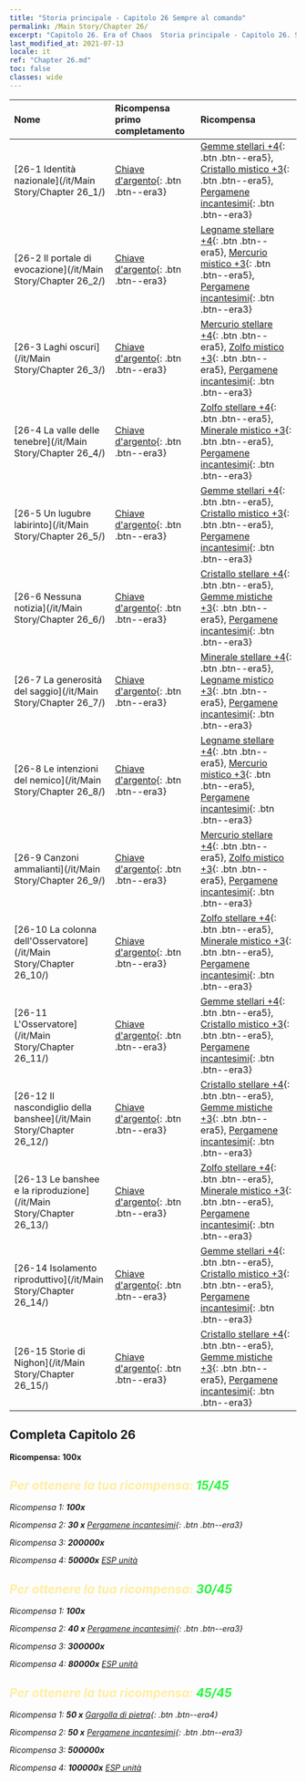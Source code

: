```yaml
---
title: "Storia principale - Capitolo 26 Sempre al comando"
permalink: /Main Story/Chapter 26/
excerpt: "Capitolo 26. Era of Chaos  Storia principale - Capitolo 26. Sempre al comando"
last_modified_at: 2021-07-13
locale: it
ref: "Chapter 26.md"
toc: false
classes: wide
---
```


  | Nome |  Ricompensa primo completamento | Ricompensa |
  |:------------|:------------|:------------| 
  | [26-1 Identità nazionale](/it/Main Story/Chapter 26_1/) | [Chiave d'argento](/ItemsIT/con_693/){: .btn .btn--era3} | [Gemme stellari +4](/ItemsIT/mat_93/){: .btn .btn--era5}, [Cristallo mistico +3](/ItemsIT/mat_87/){: .btn .btn--era5}, [Pergamene incantesimi](/ItemsIT/con_694/){: .btn .btn--era3} |
  | [26-2 Il portale di evocazione](/it/Main Story/Chapter 26_2/) | [Chiave d'argento](/ItemsIT/con_693/){: .btn .btn--era3} | [Legname stellare +4](/ItemsIT/mat_90/){: .btn .btn--era5}, [Mercurio mistico +3](/ItemsIT/mat_84/){: .btn .btn--era5}, [Pergamene incantesimi](/ItemsIT/con_694/){: .btn .btn--era3} |
  | [26-3 Laghi oscuri](/it/Main Story/Chapter 26_3/) | [Chiave d'argento](/ItemsIT/con_693/){: .btn .btn--era3} | [Mercurio stellare +4](/ItemsIT/mat_91/){: .btn .btn--era5}, [Zolfo mistico +3](/ItemsIT/mat_85/){: .btn .btn--era5}, [Pergamene incantesimi](/ItemsIT/con_694/){: .btn .btn--era3} |
  | [26-4 La valle delle tenebre](/it/Main Story/Chapter 26_4/) | [Chiave d'argento](/ItemsIT/con_693/){: .btn .btn--era3} | [Zolfo stellare +4](/ItemsIT/mat_92/){: .btn .btn--era5}, [Minerale mistico +3](/ItemsIT/mat_82/){: .btn .btn--era5}, [Pergamene incantesimi](/ItemsIT/con_694/){: .btn .btn--era3} |
  | [26-5 Un lugubre labirinto](/it/Main Story/Chapter 26_5/) | [Chiave d'argento](/ItemsIT/con_693/){: .btn .btn--era3} | [Gemme stellari +4](/ItemsIT/mat_93/){: .btn .btn--era5}, [Cristallo mistico +3](/ItemsIT/mat_87/){: .btn .btn--era5}, [Pergamene incantesimi](/ItemsIT/con_694/){: .btn .btn--era3} |
  | [26-6 Nessuna notizia](/it/Main Story/Chapter 26_6/) | [Chiave d'argento](/ItemsIT/con_693/){: .btn .btn--era3} | [Cristallo stellare +4](/ItemsIT/mat_94/){: .btn .btn--era5}, [Gemme mistiche +3](/ItemsIT/mat_86/){: .btn .btn--era5}, [Pergamene incantesimi](/ItemsIT/con_694/){: .btn .btn--era3} |
  | [26-7 La generosità del saggio](/it/Main Story/Chapter 26_7/) | [Chiave d'argento](/ItemsIT/con_693/){: .btn .btn--era3} | [Minerale stellare +4](/ItemsIT/mat_89/){: .btn .btn--era5}, [Legname mistico +3](/ItemsIT/mat_83/){: .btn .btn--era5}, [Pergamene incantesimi](/ItemsIT/con_694/){: .btn .btn--era3} |
  | [26-8 Le intenzioni del nemico](/it/Main Story/Chapter 26_8/) | [Chiave d'argento](/ItemsIT/con_693/){: .btn .btn--era3} | [Legname stellare +4](/ItemsIT/mat_90/){: .btn .btn--era5}, [Mercurio mistico +3](/ItemsIT/mat_84/){: .btn .btn--era5}, [Pergamene incantesimi](/ItemsIT/con_694/){: .btn .btn--era3} |
  | [26-9 Canzoni ammalianti](/it/Main Story/Chapter 26_9/) | [Chiave d'argento](/ItemsIT/con_693/){: .btn .btn--era3} | [Mercurio stellare +4](/ItemsIT/mat_91/){: .btn .btn--era5}, [Zolfo mistico +3](/ItemsIT/mat_85/){: .btn .btn--era5}, [Pergamene incantesimi](/ItemsIT/con_694/){: .btn .btn--era3} |
  | [26-10 La colonna dell'Osservatore](/it/Main Story/Chapter 26_10/) | [Chiave d'argento](/ItemsIT/con_693/){: .btn .btn--era3} | [Zolfo stellare +4](/ItemsIT/mat_92/){: .btn .btn--era5}, [Minerale mistico +3](/ItemsIT/mat_82/){: .btn .btn--era5}, [Pergamene incantesimi](/ItemsIT/con_694/){: .btn .btn--era3} |
  | [26-11 L'Osservatore](/it/Main Story/Chapter 26_11/) | [Chiave d'argento](/ItemsIT/con_693/){: .btn .btn--era3} | [Gemme stellari +4](/ItemsIT/mat_93/){: .btn .btn--era5}, [Cristallo mistico +3](/ItemsIT/mat_87/){: .btn .btn--era5}, [Pergamene incantesimi](/ItemsIT/con_694/){: .btn .btn--era3} |
  | [26-12 Il nascondiglio della banshee](/it/Main Story/Chapter 26_12/) | [Chiave d'argento](/ItemsIT/con_693/){: .btn .btn--era3} | [Cristallo stellare +4](/ItemsIT/mat_94/){: .btn .btn--era5}, [Gemme mistiche +3](/ItemsIT/mat_86/){: .btn .btn--era5}, [Pergamene incantesimi](/ItemsIT/con_694/){: .btn .btn--era3} |
  | [26-13 Le banshee e la riproduzione](/it/Main Story/Chapter 26_13/) | [Chiave d'argento](/ItemsIT/con_693/){: .btn .btn--era3} | [Zolfo stellare +4](/ItemsIT/mat_92/){: .btn .btn--era5}, [Minerale mistico +3](/ItemsIT/mat_82/){: .btn .btn--era5}, [Pergamene incantesimi](/ItemsIT/con_694/){: .btn .btn--era3} |
  | [26-14 Isolamento riproduttivo](/it/Main Story/Chapter 26_14/) | [Chiave d'argento](/ItemsIT/con_693/){: .btn .btn--era3} | [Gemme stellari +4](/ItemsIT/mat_93/){: .btn .btn--era5}, [Cristallo mistico +3](/ItemsIT/mat_87/){: .btn .btn--era5}, [Pergamene incantesimi](/ItemsIT/con_694/){: .btn .btn--era3} |
  | [26-15 Storie di Nighon](/it/Main Story/Chapter 26_15/) | [Chiave d'argento](/ItemsIT/con_693/){: .btn .btn--era3} | [Cristallo stellare +4](/ItemsIT/mat_94/){: .btn .btn--era5}, [Gemme mistiche +3](/ItemsIT/mat_86/){: .btn .btn--era5}, [Pergamene incantesimi](/ItemsIT/con_694/){: .btn .btn--era3} |


## Completa Capitolo 26

 **Ricompensa:**  **100x** <i class="fas fa-gem"/>



## <span style="color: #ffeea0">Per ottenere la tua ricompensa: </span><span style="color: #27f73a">15/45</span>

 Ricompensa 1:  **100x** <i class="fas fa-gem"/>

 Ricompensa 2: **30 x** [Pergamene incantesimi](/ItemsIT/con_694/){: .btn .btn--era3}

 Ricompensa 3:  **200000x** <i class="fas fa-coins"/>

 Ricompensa 4:  **50000x** [ESP unità](/ItemsIT/con_902/)



## <span style="color: #ffeea0">Per ottenere la tua ricompensa: </span><span style="color: #27f73a">30/45</span>

 Ricompensa 1:  **100x** <i class="fas fa-gem"/>

 Ricompensa 2: **40 x** [Pergamene incantesimi](/ItemsIT/con_694/){: .btn .btn--era3}

 Ricompensa 3:  **300000x** <i class="fas fa-coins"/>

 Ricompensa 4:  **80000x** [ESP unità](/ItemsIT/con_902/)



## <span style="color: #ffeea0">Per ottenere la tua ricompensa: </span><span style="color: #27f73a">45/45</span>

 Ricompensa 1: **50 x** [Gargolla di pietra](/ItemsIT/unt_236/){: .btn .btn--era4}

 Ricompensa 2: **50 x** [Pergamene incantesimi](/ItemsIT/con_694/){: .btn .btn--era3}

 Ricompensa 3:  **500000x** <i class="fas fa-coins"/>

 Ricompensa 4:  **100000x** [ESP unità](/ItemsIT/con_902/)

